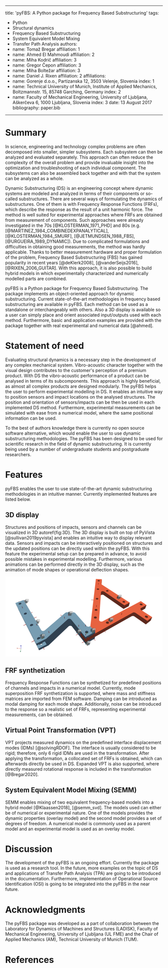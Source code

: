 
---
title: 'pyFBS: A Python package for Frequency Based Substructuring'
tags:
  - Python
  - Structural dynamics
  - Frequency Based Substructuring
  - System Equivalent Model Mixing
  - Transfer Path Analysis
authors:
  - name: Tomaž Bregar
    affiliation: 1 
  - name: Ahmed El Mahmoudi
    affiliation: 2
  - name: Miha Kodrič
    affiliation: 3
  - name: Gregor Čepon
    affiliation: 3
  - name: Miha Boltežar
    affiliation: 3
  - name: Daniel J. Rixen
    affiliation: 2
affiliations:
 - name: Gorenje d.o.o., Partizanska 12, 3503 Velenje, Slovenia
   index: 1
 - name: Technical University of Munich, Institute of Applied Mechanics, Boltzmannstr.  15, 85748 Garching, Germany
   index: 2
 - name: Faculty of Mechanical Engineering, University of Ljubljana, Aškerčeva 6, 1000 Ljubljana, Slovenia
   index: 3
date: 13 August 2017
bibliography: paper.bib
---

# Summary

In science, engineering and technology complex problems are often decomposed into smaller, simpler subsystems. 
Each subsystem can then be analyzed and evaluated separately. 
This approach can often reduce the complexity of the overall problem and provide invaluable insight into the optimization and troubleshooting of each individual component. 
The subsystems can also be assembled back together and with that the system can be analyzed as a whole.

Dynamic Substructuring (DS) is an engineering concept where dynamic systems are modeled and analyzed in terms of their components or so-called substructures. 
There are several ways of formulating the dynamics of substructures. One of them is with Frequency Response Functions (FRFs), which describe the response as the result of a unit harmonic force. 
The method is well suited for experimental approaches where FRFs are obtained from measurement of components. Such approaches were already investigated in the 70s [@KLOSTERMAN_1971_PHD]  and 80s (e.g. [@MARTINEZ_1984_COMBINEDEXPANALYTICAL], 
[@KLOSTERMAN_1984_SMURF], [@JETMUNDSEN_1988_FBS], [@URGUEIRA_1989_DYNAMIC]). 
Due to complicated formulations and difficulties in obtaining good measurements, the method was hardly applicable. 
Thanks to better measurement hardware and proper formulation of the problem,  Frequency Based Substructuring (FBS) has gained popularity in recent years [@deKlerk2008], [@vanderSeijs2016], [@RIXEN_2006_GUITAR]. With this approach, it is also possible to build hybrid models in which experimentally characterized and numerically modelled parts are combined.

pyFBS is a Python package for Frequency Based Substructuring. The package implements an object-oriented approach for dynamic substructuring. 
Current state-of-the-art methodologies in frequency based substructuring are available in pyFBS. Each method can be used as a standalone or interchangeably with others. 
Also a 3D display is available so a user can simply place and orient associated input/outputs used with each method.
Furthermore, basic and application examples are provided with the package together with real experimental and numerical data [@ahmed]. 


# Statement of need

Evaluating structural dynamics is a necessary step in the development of any complex mechanical system. 
Vibro-acoustic character together with the visual design contributes to the customer's perception of a premium product.
With DS the vibro-acoustic performance of a product can be analysed in terms of its subcomponents. This approach is highly beneficial, as almost all complex products are designed modularly.
The pyFBS helps the user to perform experimental modelling in DS. It enables an intuitive way to position sensors and impact locations on the analysed structures.
The position and orientation of sensors/impacts can be then be used in each implemented DS method. 
Furthermore, experimental measurements can be simulated with ease from a numerical model, where the same positional information can be used.   

To the best of authors knowledge there is currently no open source software alternative, which would enable the user to use dynamic substructuring methodologies. 
The pyFBS has been designed to be used for scientific research in the field of dynamic substructuring. 
It is currently being used by a number of undergraduate students and postgraduate researchers. 


# Features

pyFBS enables the user to use state-of-the-art dynamic substructuring methodologies in an intuitive manner.
Currently implemented features are listed below. 

## 3D display

Structures and positions of impacts, sensors and channels can be visualized in 3D autoref{fig:3D}. 
The 3D display is built on top of PyVista [@sullivan2019pyvista] and enables an intuitive way to display relevant data. 
Sensors and impacts can be interactively positioned on structures and the updated positions can be directly used within the pyFBS.
With this feature the experimental setup can be prepared in advance, to avoid possible mistakes in experimental modelling.
Furthermore, various animations can be performed directly in the 3D display, such as the animation of mode shapes or operational deflection shapes.

![An example of a simple structure depicted in the pyFBS 3D display.\label{fig:3D}](./images/figure.png)

## FRF synthetization

Frequency Response Functions can be synthetized for predefined positions of channels and impacts in a numerical model. 
Currently, mode superposition FRF synthetization is supported, where mass and stiffness matrices are imported from FEM software. 
Damping can be introduced as modal damping for each mode shape. 
Additionally, noise can be introduced to the response so a realistic set of FRFs, representing experimental measurements, can be obtained.

## Virtual Point Transformation (VPT) 

VPT projects measured dynamics on the predefined interface displacement modes (IDMs) [@solvingRDOF]. 
The interface is usually considered to be rigid; therefore, only 6 rigid IDMs are used in the transformation. 
After applying the transformation, a collocated set of FRFs is obtained, which can afterwards directly be used in DS. 
Expanded VPT is also supported, where directly measured rotational response is included in the transformation [@Bregar2020].

## System Equivalent Model Mixing (SEMM)

SEMM enables mixing of two equivalent frequency-based models into a hybrid model [@Klaassen2018], [@semm_svd]. 
The models used can either be of numerical or experimental nature. One of the models provides the dynamic properties (overlay model) and the second model provides a set of degrees of freedom. 
A numerical model is commonly used as a parent model and an experimental model is used as an overlay model. 

# Discussion

The development of the pyFBS is an ongoing effort. Currently the package is used as a research tool. 
In the future, more examples on the topic of DS and applications of Transfer Path Analysis (TPA) are going to be introduced in the documentation. 
Furthermore, implementation of Operational Source Identification (OSI) is going to be integrated into the pyFBS in the near future.

# Acknowledgments

The pyFBS package was developed as a part of collaboration between the Laboratory for Dynamics of Machines and Structures (LADISK), Faculty of Mechanical Engineering, University of Ljubljana (UL FME) 
and the Chair of Applied Mechanics (AM), Technical University of Munich (TUM).

# References
